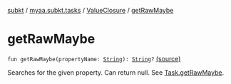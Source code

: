 [subkt](../../index.md) / [myaa.subkt.tasks](../index.md) / [ValueClosure](index.md) / [getRawMaybe](./get-raw-maybe.md)

# getRawMaybe

`fun getRawMaybe(propertyName: `[`String`](https://kotlinlang.org/api/latest/jvm/stdlib/kotlin/-string/index.html)`): `[`String`](https://kotlinlang.org/api/latest/jvm/stdlib/kotlin/-string/index.html)`?` [(source)](https://github.com/Myaamori/SubKt/blob/0.1.4/src/main/kotlin/myaa/subkt/tasks/tasks.kt#L486)

Searches for the given property. Can return null. See [Task.getRawMaybe](../org.gradle.api.-task/get-raw-maybe.md).


